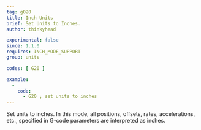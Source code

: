 ```yaml
---
tag: g020
title: Inch Units
brief: Set Units to Inches.
author: thinkyhead

experimental: false
since: 1.1.0
requires: INCH_MODE_SUPPORT
group: units

codes: [ G20 ]

example:
  -
    code:
      - G20 ; set units to inches
---
```


Set units to inches. In this mode, all positions, offsets, rates, accelerations, etc., specified in G-code parameters are interpreted as inches.

